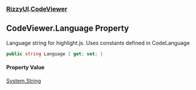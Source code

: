 ### [RizzyUI](RizzyUI 'RizzyUI').[CodeViewer](RizzyUI.CodeViewer 'RizzyUI.CodeViewer')

## CodeViewer.Language Property

Language string for highlight.js. Uses constants defined in CodeLanguage

```csharp
public string Language { get; set; }
```

#### Property Value
[System.String](https://docs.microsoft.com/en-us/dotnet/api/System.String 'System.String')